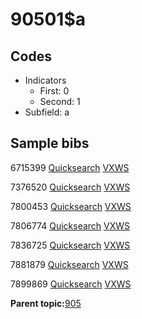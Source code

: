 # 90501$a

## Codes

-   Indicators
    -   First: 0
    -   Second: 1
-   Subfield: a

## Sample bibs

6715399 [Quicksearch](https://search.library.yale.edu/catalog/6715399) [VXWS](http://prodorbis.library.yale.edu:7014/vxws/GetHoldingsService?bibId=6715399)

7376520 [Quicksearch](https://search.library.yale.edu/catalog/7376520) [VXWS](http://prodorbis.library.yale.edu:7014/vxws/GetHoldingsService?bibId=7376520)

7800453 [Quicksearch](https://search.library.yale.edu/catalog/7800453) [VXWS](http://prodorbis.library.yale.edu:7014/vxws/GetHoldingsService?bibId=7800453)

7806774 [Quicksearch](https://search.library.yale.edu/catalog/7806774) [VXWS](http://prodorbis.library.yale.edu:7014/vxws/GetHoldingsService?bibId=7806774)

7836725 [Quicksearch](https://search.library.yale.edu/catalog/7836725) [VXWS](http://prodorbis.library.yale.edu:7014/vxws/GetHoldingsService?bibId=7836725)

7881879 [Quicksearch](https://search.library.yale.edu/catalog/7881879) [VXWS](http://prodorbis.library.yale.edu:7014/vxws/GetHoldingsService?bibId=7881879)

7899869 [Quicksearch](https://search.library.yale.edu/catalog/7899869) [VXWS](http://prodorbis.library.yale.edu:7014/vxws/GetHoldingsService?bibId=7899869)

**Parent topic:**[905](../../tags/905/905.md)

